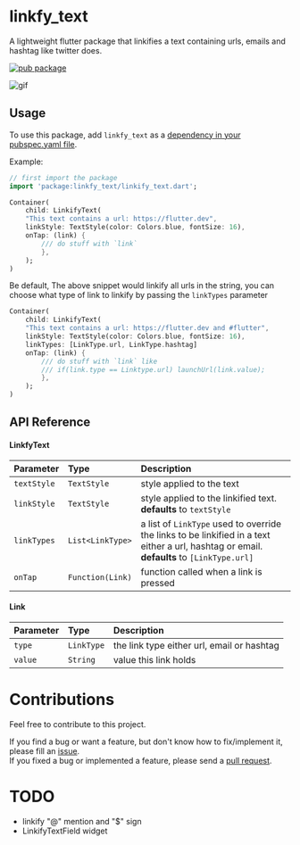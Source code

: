 # linkfy_text

A lightweight flutter package that linkifies a text containing urls, emails and hashtag like twitter does.

[![pub package](https://img.shields.io/pub/v/linkfy_text.svg)](https://pub.dev/packages/linkfy_text)

![gif](https://github.com/Iamstanlee/linkfy_text/blob/main/ezgif.com-gif-maker.gif)

## Usage

To use this package, add `linkfy_text` as a [dependency in your pubspec.yaml file](https://pub.dev/packages/linkfy_text/).

Example:

```dart
// first import the package
import 'package:linkfy_text/linkify_text.dart';

Container(
    child: LinkifyText(
    "This text contains a url: https://flutter.dev",
    linkStyle: TextStyle(color: Colors.blue, fontSize: 16),
    onTap: (link) {
        /// do stuff with `link`
        },
    );
)
```

Be default, The above snippet would linkify all urls in the string, you can choose what type of link to linkify by passing the `linkTypes` parameter

```dart
Container(
    child: LinkifyText(
    "This text contains a url: https://flutter.dev and #flutter",
    linkStyle: TextStyle(color: Colors.blue, fontSize: 16),
    linkTypes: [LinkType.url, LinkType.hashtag]
    onTap: (link) {
        /// do stuff with `link` like
        /// if(link.type == Linktype.url) launchUrl(link.value);
        },
    );
)
```


## API Reference

#### LinkfyText

| Parameter | Type     | Description                       |
| :-------- | :------- | :-------------------------------- |
| `textStyle`      | `TextStyle` | style applied to the text |
| `linkStyle`      | `TextStyle` | style applied to the linkified text. **defaults** to `textStyle` |
| `linkTypes`      | `List<LinkType>` | a list of `LinkType` used to override the links to be linkified in a text either a url, hashtag or email. **defaults** to `[LinkType.url]`|
| `onTap`      | `Function(Link)` | function called when a link is pressed |


#### Link

| Parameter | Type     | Description                       |
| :-------- | :------- | :-------------------------------- |
| `type`      | `LinkType` | the link type either url, email or hashtag |
| `value`      | `String` | value this link holds |

# Contributions

Feel free to contribute to this project.

If you find a bug or want a feature, but don't know how to fix/implement it, please fill an [issue](https://github.com/Iamstanlee/linkfy_text/issues).  
If you fixed a bug or implemented a feature, please send a [pull request](https://github.com/Iamstanlee/linkfy_text/pulls).

# TODO

- linkify "@" mention and "$" sign
- LinkifyTextField widget
